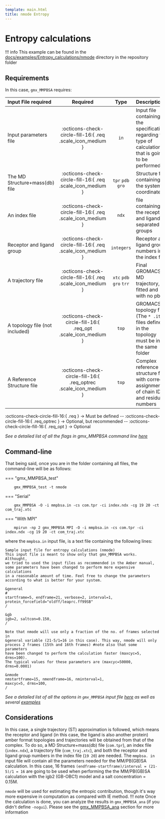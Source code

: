 ```yaml
---
template: main.html
title: nmode Entropy
---
```


# Entropy calculations

!!! info
    This example can be found in the [docs/examples/Entropy_calculations/nmode][6] directory in the 
     repository folder
  
## Requirements
In this case, `gmx_MMPBSA` requires:

| Input File required            | Required |           Type             | Description |
|:-------------------------------|:--------:|:--------------------------:|:-------------------------------------------------------------------------------------------------------------|
| Input parameters file          | :octicons-check-circle-fill-16:{ .req .scale_icon_medium } |           `in`          | Input file containing all the specifications regarding the type of calculation that is going to be performed |
| The MD Structure+mass(db) file | :octicons-check-circle-fill-16:{ .req .scale_icon_medium } |    `tpr` `pdb` `gro`    | Structure file containing the system coordinates |
| An index file                  | :octicons-check-circle-fill-16:{ .req .scale_icon_medium } |          `ndx`    | file containing the receptor and ligand in separated groups |
| Receptor and ligand group      | :octicons-check-circle-fill-16:{ .req .scale_icon_medium } |        `integers`       | Receptor and ligand group numbers in the index file |
| A trajectory file              | :octicons-check-circle-fill-16:{ .req .scale_icon_medium } | `xtc` `pdb` `gro` `trr` | Final GROMACS MD trajectory, fitted and with no pbc. |
| A topology file (not included) | :octicons-check-circle-fill-16:{ .req_opt .scale_icon_medium }    |           `top`         | GROMACS topology file (The `* .itp` files defined in the topology must be in the same folder |
| A Reference Structure file     | :octicons-check-circle-fill-16:{ .req_optrec .scale_icon_medium } |           `top`         | Complex reference structure file with correct assignment of chain ID and residue numbers |
              
:octicons-check-circle-fill-16:{ .req } -> Must be defined -- :octicons-check-circle-fill-16:{ .req_optrec } -> 
Optional, but recommended -- :octicons-check-circle-fill-16:{ .req_opt } -> Optional

_See a detailed list of all the flags in gmx_MMPBSA command line [here][1]_

## Command-line
That being said, once you are in the folder containing all files, the command-line will be as follows:

=== "gmx_MMPBSA_test"

        gmx_MMPBSA_test -t nmode

=== "Serial"

        gmx_MMPBSA -O -i mmpbsa.in -cs com.tpr -ci index.ndx -cg 19 20 -ct com_traj.xtc

=== "With MPI"

        mpirun -np 2 gmx_MMPBSA MPI -O -i mmpbsa.in -cs com.tpr -ci index.ndx -cg 19 20 -ct com_traj.xtc

where the `mmpbsa.in` input file, is a text file containing the following lines:

``` linenums="1"
Sample input file for entropy calculations (nmode)
This input file is meant to show only that gmx_MMPBSA works. Althought,
we tried to used the input files as recommended in the Amber manual,
some parameters have been changed to perform more expensive calculations
in a reasonable amount of time. Feel free to change the parameters 
according to what is better for your system.

&general
#
startframe=5, endframe=21, verbose=2, interval=1,
protein_forcefield="oldff/leaprc.ff99SB"
/

&gb
igb=2, saltcon=0.150,
/

Note that nmode will use only a fraction of the no. of frames selected in
&general variable (21-5/1=16 in this case). This way, nmode will only 
process 2 frames (15th and 16th frames) #note also that some parameters 
have been changed to perform the calculation faster (maxcyc=5, drms=100).
The typical values for these parameters are (maxcyc=50000, drms=0.0001)

&nmode
nmstartframe=15, nmendframe=16, nminterval=1,
maxcyc=5, drms=100,
/
```

_See a detailed list of all the options in `gmx_MMPBSA` input file [here][2] as well as several [examples][3]_

  ## Considerations
In this case, a single trajectory (ST) approximation is followed, which means the receptor and ligand (in this case, 
the ligand is also another protein) amber format topologies and trajectories will be obtained from that of the 
complex. To do so, a MD Structure+mass(db) file (`com.tpr`), an index file (`index.ndx`), a trajectory file 
(`com_traj.xtc`), and both the receptor and ligand group numbers in the index file (`19 20`) are needed. The `mmpbsa.
in` input file will contain all the parameters needed for the MM/PB(GB)SA calculation. In this case, 16 frames 
`(endframe-startframe)/interval = (21-5)/1 = 16` are going to be used when performing the the MM/PB(GB)SA 
calculation with the igb2 (GB-OBC1) model and a salt concentration = 0.15M.

`nmode` will be used for estimating the entropic contribution, though it's way more expensive in computation as compared 
with IE method. 
!!! note
    Once the calculation is done, you can analyze the results in `gmx_MMPBSA_ana` (if you didn't define `-nogui`). 
    Please see the [gmx_MMPBSA_ana][4] section for more information
  
  [1]: ../../../command-line.md#gmx_mmpbsa-command-line
  [2]: ../../../input_file.md#the-input-file
  [3]: ../../../input_file.md#sample-input-files
  [4]: ../../../analyzer.md#gmx_mmpbsa_ana-the-analyzer-tool
  [6]: https://github.com/Valdes-Tresanco-MS/gmx_MMPBSA/tree/master/docs/examples/Entropy_calculations/nmode
  [7]: ../../../command-line.md#gmx_mmpbsa_test-command-line